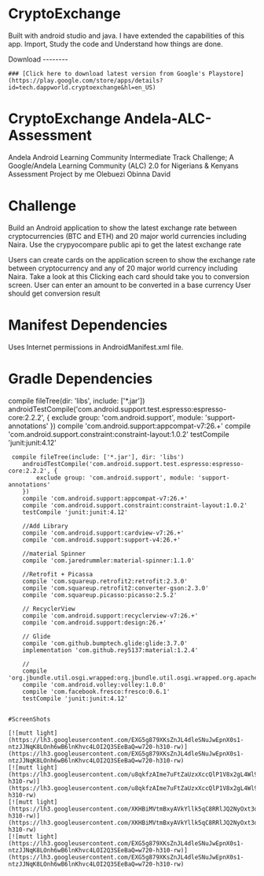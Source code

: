 # CryptoExchange
Built with android studio and java. I have extended the capabilities of this app. Import, Study the code and Understand how things are done.

Download
    --------

    ### [Click here to download latest version from Google's Playstore](https://play.google.com/store/apps/details?id=tech.dappworld.cryptoexchange&hl=en_US)


# CryptoExchange Andela-ALC-Assessment

Andela Android Learning Community Intermediate Track Challenge; A Google/Andela Learning Community (ALC) 2.0 for Nigerians & Kenyans Assessment Project by me Olebuezi Obinna David

# Challenge

Build an Android application to show the latest exchange rate between cryptocurrencies (BTC and ETH) and 20 major world currencies including Naira. Use the crypyocompare public api to get the latest exchange rate

Users can create cards on the application screen to show the exchange rate between cryptocurrency and any of 20 major world currency including Naira. Take a look at this Clicking each card should take you to conversion screen. User can enter an amount to be converted in a base currency User should get conversion result

# Manifest Dependencies

Uses Internet permissions in AndroidManifest.xml file.

# Gradle Dependencies

compile fileTree(dir: 'libs', include: ['*.jar']) androidTestCompile('com.android.support.test.espresso:espresso-core:2.2.2', { exclude group: 'com.android.support', module: 'support-annotations' }) compile 'com.android.support:appcompat-v7:26.+' compile 'com.android.support.constraint:constraint-layout:1.0.2' testCompile 'junit:junit:4.12'

    
     compile fileTree(include: ['*.jar'], dir: 'libs')
        androidTestCompile('com.android.support.test.espresso:espresso-core:2.2.2', {
            exclude group: 'com.android.support', module: 'support-annotations'
        })
        compile 'com.android.support:appcompat-v7:26.+'
        compile 'com.android.support.constraint:constraint-layout:1.0.2'
        testCompile 'junit:junit:4.12'

        //Add Library
        compile 'com.android.support:cardview-v7:26.+'
        compile 'com.android.support:support-v4:26.+'

        //material Spinner
        compile 'com.jaredrummler:material-spinner:1.1.0'

        //Retrofit + Picassa
        compile 'com.squareup.retrofit2:retrofit:2.3.0'
        compile 'com.squareup.retrofit2:converter-gson:2.3.0'
        compile 'com.squareup.picasso:picasso:2.5.2'

        // RecyclerView
        compile 'com.android.support:recyclerview-v7:26.+'
        compile 'com.android.support:design:26.+'

        // Glide
        compile 'com.github.bumptech.glide:glide:3.7.0'
        implementation 'com.github.rey5137:material:1.2.4'

        //
        compile 'org.jbundle.util.osgi.wrapped:org.jbundle.util.osgi.wrapped.org.apache.http.client:4.1.2'
        compile 'com.android.volley:volley:1.0.0'
        compile 'com.facebook.fresco:fresco:0.6.1'
        testCompile 'junit:junit:4.12'


    #ScreenShots

    [![mutt light](https://lh3.googleusercontent.com/EXG5g879XKsZnJL4dleSNuJwEpnX0s1-ntzJJNqK8LOnh6wB6lnKhvc4LOI2Q3SEeBaQ=w720-h310-rw)](https://lh3.googleusercontent.com/EXG5g879XKsZnJL4dleSNuJwEpnX0s1-ntzJJNqK8LOnh6wB6lnKhvc4LOI2Q3SEeBaQ=w720-h310-rw)
    [![mutt light](https://lh3.googleusercontent.com/u8qkfzAIme7uFtZaUzxXccQlP1V8x2gL4Wl9AJ3JPeIbMAm59CIUuAZ1IefDMNo2Lrak=w720-h310-rw)](https://lh3.googleusercontent.com/u8qkfzAIme7uFtZaUzxXccQlP1V8x2gL4Wl9AJ3JPeIbMAm59CIUuAZ1IefDMNo2Lrak=w720-h310-rw)
    [![mutt light](https://lh3.googleusercontent.com/XKHBiMVtmBxyAVkYllk5qC8RRlJQ2NyOxt3dwTJmdHATuS9uZMdGIyVMgvVA7rwS_yU=w720-h310-rw)](https://lh3.googleusercontent.com/XKHBiMVtmBxyAVkYllk5qC8RRlJQ2NyOxt3dwTJmdHATuS9uZMdGIyVMgvVA7rwS_yU=w720-h310-rw)
    [![mutt light](https://lh3.googleusercontent.com/EXG5g879XKsZnJL4dleSNuJwEpnX0s1-ntzJJNqK8LOnh6wB6lnKhvc4LOI2Q3SEeBaQ=w720-h310-rw)](https://lh3.googleusercontent.com/EXG5g879XKsZnJL4dleSNuJwEpnX0s1-ntzJJNqK8LOnh6wB6lnKhvc4LOI2Q3SEeBaQ=w720-h310-rw)